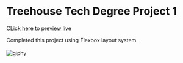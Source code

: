 # Treehouse Tech Degree Project 1 <br>
[CLick here to preview live](http://td-project-2.surge.sh/)
<br>

Completed this project using Flexbox layout system. <br><br>
![giphy](https://media.giphy.com/media/l0HTYUDLAi6Nuyruw/giphy.gif)

